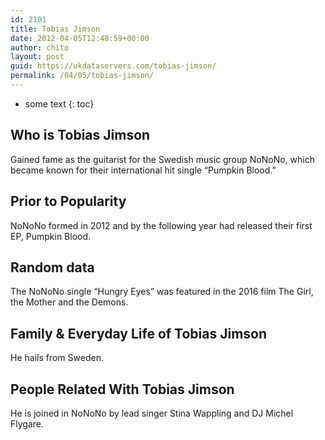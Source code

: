 ```yaml
---
id: 2101
title: Tobias Jimson
date: 2012-04-05T12:48:59+00:00
author: chito
layout: post
guid: https://ukdataservers.com/tobias-jimson/
permalink: /04/05/tobias-jimson/
---
```


* some text
{: toc}
          
          
## Who is  Tobias Jimson
                  
                  
                  
Gained fame as the guitarist for the Swedish music group NoNoNo, which became known for their international hit single &#8220;Pumpkin Blood.&#8221; 
                  
                
                
                
## Prior to Popularity 
                  
                  
                  
NoNoNo formed in 2012 and by the following year had released their first EP, Pumpkin Blood. 
                  
                
                
                
## Random data 
                  
                  
                  
The NoNoNo single &#8220;Hungry Eyes&#8221; was featured in the 2016 film The Girl, the Mother and the Demons. 
                  
                
                
                
## Family & Everyday Life of Tobias Jimson
                  
                  
                  
He hails from Sweden. 
                  
                
                
                
## People Related With  Tobias Jimson
                  
                  
                  
He is joined in NoNoNo by lead singer Stina Wappling and DJ Michel Flygare. 
                  
                
              
            
          
          
          
    
    
  
